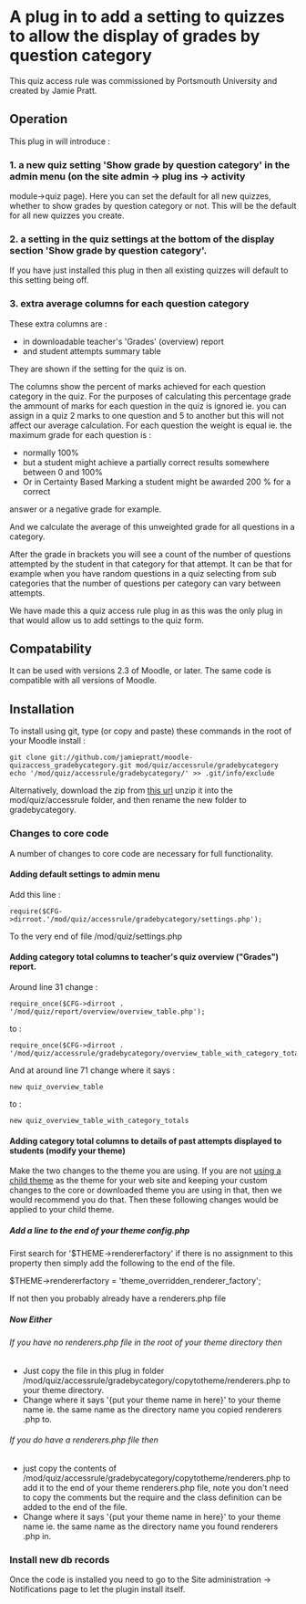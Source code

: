 A plug in to add a setting to quizzes to allow the display of grades by question category
=========================================================================================

This quiz access rule was commissioned by Portsmouth University and created by Jamie Pratt.

Operation
---------

This plug in will introduce :

### 1. a new quiz setting 'Show grade by question category' in the admin menu (on the site admin -> plug ins -> activity
module->quiz
 page). Here you can set the default for all new quizzes, whether to show grades by question category or not. This will be the
 default for all new quizzes you create.
### 2. a setting in the quiz settings at the bottom of the display section 'Show grade by question category'.
If you have just
installed this plug in then all existing quizzes will default to this setting being off.
### 3. extra average columns for each question category

These extra columns are :

* in downloadable teacher's 'Grades' (overview) report
* and student attempts summary table

They are shown if the setting for the quiz is on.

The columns show the percent of marks achieved for each question category in the quiz. For the purposes of calculating this
percentage grade the ammount of marks for each question in the quiz is ignored ie. you
 can assign in a quiz 2 marks to one question and 5 to another but this will not affect our average calculation. For each
 question the weight is equal ie. the maximum grade for each question is :

* normally 100%
* but a student might achieve a partially correct results somewhere between 0 and 100%
* Or in Certainty Based Marking a student might be awarded 200 % for a correct

answer or a negative grade for example.

And we calculate the average of this unweighted grade for all questions in a category.

After the grade in brackets you will see a count of the number of questions attempted by the student in that category for that
attempt. It can be that for example when you have random questions in a quiz selecting from sub categories that the number of
questions per category can vary between attempts.

We have made this a quiz access rule plug in as this was the only plug in that would allow us to add settings to the quiz form.


Compatability
-------------

It can be used with versions 2.3 of Moodle, or later. The same code is compatible with all versions of Moodle.

Installation
------------

To install using git, type (or copy and paste) these commands in the root of your Moodle install :

    git clone git://github.com/jamiepratt/moodle-quizaccess_gradebycategory.git mod/quiz/accessrule/gradebycategory
    echo '/mod/quiz/accessrule/gradebycategory/' >> .git/info/exclude

Alternatively, download the zip from [this url](https://github.com/jamiepratt/moodle-quizaccess_gradebycategory/zipball/master)
unzip it into the mod/quiz/accessrule folder, and then rename the new
folder to gradebycategory.


### Changes to core code

A number of changes to core code are necessary for full functionality.

#### Adding default settings to admin menu

Add this line :

    require($CFG->dirroot.'/mod/quiz/accessrule/gradebycategory/settings.php');

To the very end of file /mod/quiz/settings.php

#### Adding category total columns to teacher's quiz overview ("Grades") report.

Around line 31 change :

    require_once($CFG->dirroot . '/mod/quiz/report/overview/overview_table.php');

to :

    require_once($CFG->dirroot . '/mod/quiz/accessrule/gradebycategory/overview_table_with_category_totals.php');

And at around line 71 change where it says :

    new quiz_overview_table

to :

    new quiz_overview_table_with_category_totals



#### Adding category total columns to details of past attempts displayed to students (modify your theme)

Make the two changes to the theme you are using. If you are not [using a child theme](http://docs.moodle.org/dev/Themes_2.2_how_to_clone_a_Moodle_2.2_theme) as the theme for your web site and keeping
your custom changes to the core or downloaded theme you are using in that,
then we would recommend you do that. Then these following changes would be applied to
your child theme.

##### Add a line to the end of your theme config.php

First search for '$THEME->rendererfactory' if there is no assignment to this property then simply add the following to the end of
 the file.

$THEME->rendererfactory = 'theme_overridden_renderer_factory';

If not then you probably already have a renderers.php file

##### Now Either

###### If you have no renderers.php file in the root of your theme directory then

* Just copy the file in this plug in folder /mod/quiz/accessrule/gradebycategory/copytotheme/renderers.php to your theme directory.
* Change where it says '{put your theme name in here}' to your theme name ie. the same name as the directory name you copied renderers
.php to.

###### If you do have a renderers.php file then

* just copy the contents of /mod/quiz/accessrule/gradebycategory/copytotheme/renderers.php to add it to the end of your theme
renderers.php file, note you don't need to copy the comments but the require and the class definition can be added to the end of
the file.
* Change where it says '{put your theme name in here}' to your theme name ie. the same name as the directory name you found
renderers
.php in.

### Install new db records

Once the code is installed you need to go to the Site administration -> Notifications page
to let the plugin install itself.
